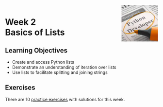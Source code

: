 <a href="../">
  <img src="/img/Introduction_to_Scripting_in_Python_Specialization_logo.avif" width="120" align="right">
</a>

# Week 2 <br> Basics of Lists

## Learning Objectives
- Create and access Python lists
- Demonstrate an understanding of iteration over lists
- Use lists to facilitate splitting and joining strings

## Exercises

There are 10 [practice exercises](./exercises.py) with solutions for this week.  
